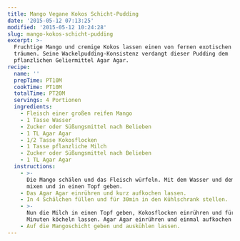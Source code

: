 ```yaml
---
title: Mango Vegane Kokos Schicht-Pudding
date: '2015-05-12 07:13:25'
modified: '2015-05-12 10:24:28'
slug: mango-kokos-schicht-pudding
excerpt: >-
  Fruchtige Mango und cremige Kokos lassen einen von fernen exotischen Ländern
  träumen. Seine Wackelpudding-Konsistenz verdangt dieser Pudding dem
  pflanzlichen Geliermittel Agar Agar.
recipe:
  name: ''
  prepTime: PT10M
  cookTime: PT10M
  totalTime: PT20M
  servings: 4 Portionen
  ingredients:
    - Fleisch einer großen reifen Mango
    - 1 Tasse Wasser
    - Zucker oder Süßungsmittel nach Belieben
    - 1 TL Agar Agar
    - 1/2 Tasse Kokosflocken
    - 1 Tasse pflanzliche Milch
    - Zucker oder Süßungsmittel nach Belieben
    - 1 TL Agar Agar
  instructions:
    - >-
      Die Mango schälen und das Fleisch würfeln. Mit dem Wasser und dem Zucker
      mixen und in einen Topf geben.
    - Das Agar Agar einrühren und kurz aufkochen lassen.
    - In 4 Schälchen füllen und für 30min in den Kühlschrank stellen.
    - >-
      Nun die Milch in einen Topf geben, Kokosflocken einrühren und für ein paar
      Minuten köcheln lassen. Agar Agar einrühren und einmal aufkochen lassen.
    - Auf die Mangoschicht geben und auskühlen lassen.
---
```


[<!-- Image removed (no copyright): schicht-pudding-640x480.jpg -->](https://www.veganblatt.com/i/schicht-pudding.jpg)

